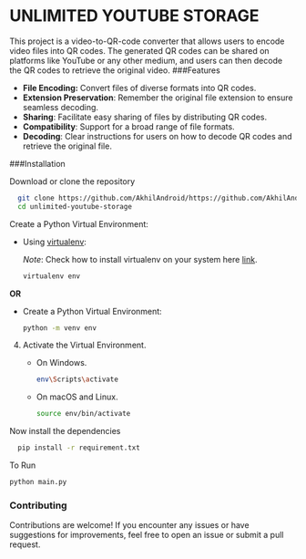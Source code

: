 # UNLIMITED YOUTUBE STORAGE

This project is a video-to-QR-code converter that allows users to encode video files into QR codes. The generated QR codes can be shared on platforms like YouTube or any other medium, and users can then decode the QR codes to retrieve the original video.
###Features

- **File Encoding:** Convert files of diverse formats into QR codes.
-    **Extension Preservation**: Remember the original file extension to ensure seamless decoding.
-  **Sharing**: Facilitate easy sharing of files by distributing QR codes.
- **Compatibility**: Support for a broad range of file formats.
- **Decoding**: Clear instructions for users on how to decode QR codes and retrieve the original file.

###Installation

 Download or clone the repository
```bash
  git clone https://github.com/AkhilAndroid/https://github.com/AkhilAndroid/unlimited-youtube-storage.git
  cd unlimited-youtube-storage
```
Create a Python Virtual Environment:

   - Using [virtualenv](https://learnpython.com/blog/how-to-use-virtualenv-python/):

     _Note_: Check how to install virtualenv on your system here [link](https://learnpython.com/blog/how-to-use-virtualenv-python/).

     ```bash
     virtualenv env
     ```

   **OR**

   - Create a Python Virtual Environment:

     ```bash
     python -m venv env
     ```

4. Activate the Virtual Environment.

   - On Windows.

     ```bash
     env\Scripts\activate
     ```

   - On macOS and Linux.

     ```bash
     source env/bin/activate
     ```

Now install the dependencies

```bash
  pip install -r requirement.txt
```
To Run
```bash
python main.py
```

### Contributing
Contributions are welcome! If you encounter any issues or have suggestions for improvements, feel free to open an issue or submit a pull request.


